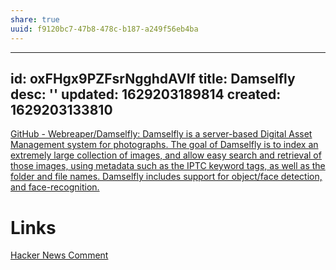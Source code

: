 ```yaml
---
share: true
uuid: f9120bc7-47b8-478c-b187-a249f56eb4ba
---
```

---
id: oxFHgx9PZFsrNgghdAVIf
title: Damselfly
desc: ''
updated: 1629203189814
created: 1629203133810
---

[GitHub - Webreaper/Damselfly: Damselfly is a server-based Digital Asset Management system for photographs. The goal of Damselfly is to index an extremely large collection of images, and allow easy search and retrieval of those images, using metadata such as the IPTC keyword tags, as well as the folder and file names. Damselfly includes support for object/face detection, and face-recognition.](https://github.com/Webreaper/Damselfly)

# Links

[Hacker News Comment](https://news.ycombinator.com/item?id=25590135)
